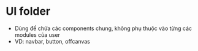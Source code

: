 # UI folder
- Dùng để chứa các components chung, không phụ thuộc vào từng các modules của user 
- VD: navbar, button, offcanvas